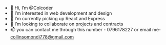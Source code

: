 - 👋 Hi, I’m @Colcoder
- 👀 I’m interested in web development and design
- 🌱 I’m currently picking up React and Express
- 💞️ I’m looking to collaborate on projects and contracts
- 📫 you can contact me through this number - 0796178227 or email me- collinsomondi778@gmail.com

<!---
Colcoder/Colcoder is a ✨ special ✨ repository because its `README.md` (this file) appears on your GitHub profile.
You can click the Preview link to take a look at your changes.
--->
